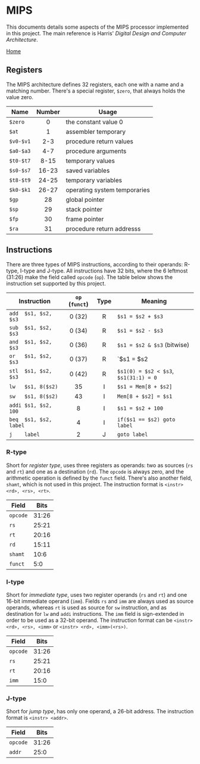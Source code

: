 # MIPS

This documents details some aspects of the MIPS processor implemented in this project. The main reference is Harris' *Digital Design and Computer Architecture*.

[Home](../readme.md)

## Registers

The MIPS architecture defines 32 registers, each one with a name and a matching number. There's a special register, `$zero`, that always holds the value zero.

Name        | Number | Usage
------------|:-----:|-------------------------
`$zero`     | 0     | the constant value 0
`$at`       | 1     | assembler temporary
`$v0-$v1`   | 2-3   | procedure return values
`$a0-$a3`   | 4-7   | procedure arguments
`$t0-$t7`   | 8-15  | temporary values
`$s0-$s7`   | 16-23 | saved variables
`$t8-$t9`   | 24-25 | temporary variables
`$k0-$k1`   | 26-27 | operating system temporaries
`$gp`       | 28    | global pointer
`$sp`       | 29    | stack pointer
`$fp`       | 30    | frame pointer
`$ra`       | 31    | procedure return addresss

## Instructions

There are three types of MIPS instructions, according to their operands: R-type, I-type and J-type. All instructions have 32 bits, where the 6 leftmost (31:26) make the field called `opcode` (`op`). The table below shows the instruction set supported by this project.

Instruction             | `op` (`funct`) | Type  | Meaning
------------------------|:------:|:-:|-------------------------------
`add  $s1, $s2, $s3`    | 0 (32) | R | `$s1 = $s2 + $s3`
`sub  $s1, $s2, $s3`    | 0 (34) | R | `$s1 = $s2 - $s3`
`and  $s1, $s2, $s3`    | 0 (36) | R | `$s1 = $s2 & $s3` (bitwise)
`or   $s1, $s2, $s3`    | 0 (37) | R | `$s1 = $s2 | $s3` (bitwise)
`stl  $s1, $s2, $s3`    | 0 (42) | R | `$s1(0) = $s2 < $s3`, `$s1(31:1) = 0`
`lw   $s1, 8($s2)`      | 35     | I | `$s1 = Mem[8 + $s2]`
`sw   $s1, 8($s2)`      | 43     | I | `Mem[8 + $s2] = $s1`
`addi $s1, $s2, 100`    | 8      | I | `$s1 = $s2 + 100`
`beq  $s1, $s2, label`  | 4      | I | `if($s1 == $s2) goto label`
`j    label`            | 2      | J | `goto label`

### R-type

Short for *register type*, uses three registers as operands: two as sources (`rs` and `rt`) and one as a destination (`rd`). The `opcode` is always zero, and the arithmetic operation is defined by the `funct` field. There's also another field, `shamt`, which is not used in this project. The instruction format is `<instr> <rd>, <rs>, <rt>`.

Field   | Bits
--------|-----
`opcode`| 31:26
`rs`    | 25:21
`rt`    | 20:16
`rd`    | 15:11
`shamt` | 10:6
`funct` | 5:0

### I-type

Short for *immediate type*, uses two register operands (`rs` and `rt`) and one 16-bit immediate operand (`imm`). Fields `rs` and `imm` are always used as source operands, whereas `rt` is used as source for `sw` instruction, and as destination for `lw` and `addi` instructions. The `imm` field is sign-extended in order to be used as a 32-bit operand. The instruction format can be `<instr> <rd>, <rs>, <imm>` or `<instr> <rd>, <imm>(<rs>)`.

Field   | Bits
--------|-----
`opcode`| 31:26
`rs`    | 25:21
`rt`    | 20:16
`imm`   | 15:0

### J-type

Short for *jump type*, has only one operand, a 26-bit address. The instruction format is `<instr> <addr>`.

Field   | Bits
--------|-----
`opcode`| 31:26
`addr`  | 25:0

